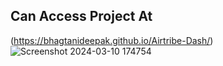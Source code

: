 ## Can Access Project At
(https://bhagtanideepak.github.io/Airtribe-Dash/)
![Screenshot 2024-03-10 174754](https://github.com/BHAGTANIDEEPAK/Airtribe-Dash/assets/107862278/729f80e5-2c9b-4e76-956a-5db3ac7a6883)

